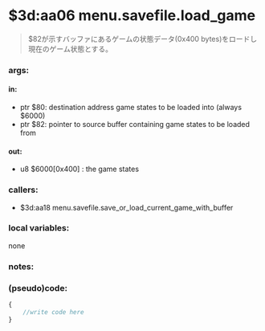 ﻿
# $3d:aa06 menu.savefile.load_game
> $82が示すバッファにあるゲームの状態データ(0x400 bytes)をロードし現在のゲーム状態とする。

### args:

#### in:
+	ptr $80: destination address game states to be loaded into (always $6000)
+	ptr $82: pointer to source buffer containing game states to be loaded from

#### out:
+	u8 $6000[0x400] : the game states

### callers:
+	$3d:aa18 menu.savefile.save_or_load_current_game_with_buffer

### local variables:
none

### notes:

### (pseudo)code:
```js
{
	//write code here
}
```

